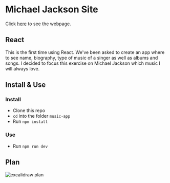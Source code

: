 # Michael Jackson Site

Click [here](https://michael-jackson.netlify.app/) to see the webpage.

## React

This is the first time using React.
We've been asked to create an app where to see name, biography, type of music of a singer as well as albums and songs.
I decided to focus this exercise on Michael Jackson which music I will always love.


## Install & Use

### Install

- Clone this repo
- `cd` into the folder `music-app`
- Run `npm install`

### Use

- Run `npm run dev`


## Plan

![excalidraw plan](https://i.ibb.co/7vjRhzM/first-plan.png)
